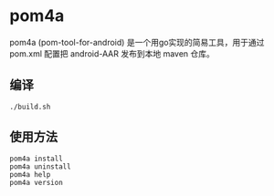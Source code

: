 # pom4a
pom4a (pom-tool-for-android) 是一个用go实现的简易工具，用于通过 pom.xml 配置把 android-AAR 发布到本地 maven 仓库。

## 编译

    ./build.sh

## 使用方法

    pom4a install
    pom4a uninstall
    pom4a help
    pom4a version
